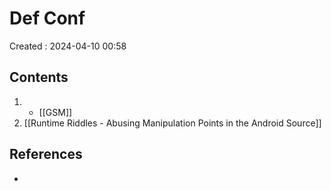 # Def Conf
Created : 2024-04-10 00:58


## Contents
1. - [[GSM]]
31. [[Runtime Riddles - Abusing Manipulation Points in the Android Source]]
## References
- 

